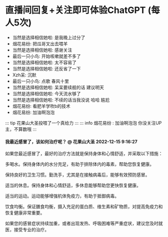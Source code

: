# 直播间回复+关注即可体验ChatGPT (每人5次)
<ul class="gpt-fix-window"><li>当然是选择相信她啦: <span style="color:var(--vp-c-brand);"> 是我晚上过分了</span></li><li>烟花易纷: <span style="color:var(--vp-c-brand);"> 把瓜哥叉出去喂羊</span></li><li>当然是选择相信她啦: <span style="color:var(--vp-c-brand);"> 感谢关注</span></li><li>最后一只小鸟: <span style="color:var(--vp-c-brand);"> 开始咳嗽就差不多了</span></li><li>当然是选择相信她啦: <span style="color:var(--vp-c-brand);"> 太不容易了</span></li><li>当然是选择相信她啦: <span style="color:var(--vp-c-brand);"> 还反省了一下</span></li><li>Xzh呆: <span style="color:var(--vp-c-brand);"> 沉默</span></li><li>最后一只小鸟: <span style="color:var(--vp-c-brand);"> 点歌 春风十里</span></li><li>当然是选择相信她啦: <span style="color:var(--vp-c-brand);"> 呆呆要续舰的话 建议明天</span></li><li>当然是选择相信她啦: <span style="color:var(--vp-c-brand);"> 今天流水够了</span></li><li>当然是选择相信她啦: <span style="color:var(--vp-c-brand);"> 不续的话当我没说  哈哈 尴尬</span></li><li>烟花易纷: <span style="color:var(--vp-c-brand);"> 看肥羊学吹b的技术</span></li><li>烟花易纷: <span style="color:var(--vp-c-brand);"> 加油啊泡泡</span></li></ul>

::: tip 花果山大圣投喂了一个真给力
:::
::: info 烟花易纷   :<span style="color:var(--vp-c-brand);"> 加油啊泡泡 </span> 
 <span style="color:var(--vp-c-brand);">你没关注UP主，不算数哦</span>
:::
#### 我最近感冒了，该如何治疗呢？ @ 花果山大圣  2022-12-15 9:16:27
如果您最近感冒了，最好的治疗方法就是保持身体和心情舒适，并采取以下措施：

多喝水。保持身体内的水分充足，有助于排除体内的毒素，帮助您恢复健康。

保持良好的卫生习惯。勤洗手，尤其是在接触病毒后，能够有效预防感冒。

适当的休息。保持身体和心情舒适，多休息能够帮助您更快恢复健康。

适当的运动。运动能够增强机体免疫力，有助于抵御病毒。

饮食均衡。保证膳食均衡，摄入充足的蛋白质、维生素和矿物质，对提高免疫力和恢复健康非常重要。

 如果您的感冒症状持续加重，或者出现发热、呼吸困难等严重症状，建议您及时就医，接受专业的治疗。